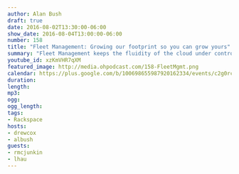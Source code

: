 ```yaml
---
author: Alan Bush
draft: true
date: 2016-08-02T13:30:00-06:00
show_date: 2016-08-04T13:00:00-06:00
number: 158
title: "Fleet Management: Growing our footprint so you can grow yours"
summary: "Fleet Management keeps the fluidity of the cloud under control. It's the work behind the scenes that allows for the on-demand availability of secure and reliable resources. At Rackspace, our public cloud has grown in size, features and underpinnings over the years and this week we are going to interview two of the people that work to facilitate that progress to uncover the value they bring our Public Cloud customers as well as their lessons learned that can be applied to those undertaking their own fleet management challenges."
youtube_id: xzKmVHR7qXM
featured_image: http://media.ohpodcast.com/158-FleetMgmt.png
calendar: https://plus.google.com/b/100698655987920162334/events/c2g0rccvjsnt3al5ijl28ikmg9c
duration:
length:
mp3:
ogg:
ogg_length:
tags:
- Rackspace
hosts:
- drewcox
- albush
guests:
- rmcjunkin
- lhau
---
```


<!--more-->
